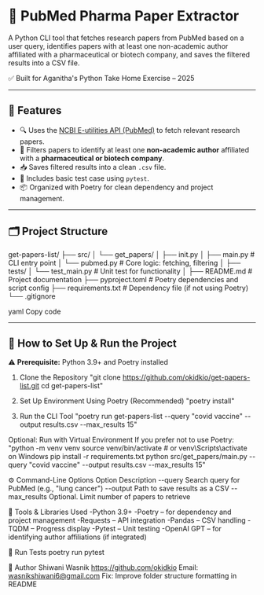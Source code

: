 # 🧬 PubMed Pharma Paper Extractor

A Python CLI tool that fetches research papers from PubMed based on a user query, identifies papers with at least one non-academic author affiliated with a pharmaceutical or biotech company, and saves the filtered results into a CSV file.

✅ Built for Aganitha's Python Take Home Exercise – 2025

---

## 📌 Features

- 🔍 Uses the [NCBI E-utilities API (PubMed)](https://www.ncbi.nlm.nih.gov/books/NBK25501/) to fetch relevant research papers.
- 🧪 Filters papers to identify at least one **non-academic author** affiliated with a **pharmaceutical or biotech company**.
- 📥 Saves filtered results into a clean `.csv` file.
- 🧪 Includes basic test case using `pytest`.
- 📦 Organized with Poetry for clean dependency and project management.

---

## 🗂️ Project Structure

get-papers-list/
├── src/
│ └── get_papers/
│ ├── init.py
│ ├── main.py # CLI entry point
│ └── pubmed.py # Core logic: fetching, filtering
│
├── tests/
│ └── test_main.py # Unit test for functionality
│
├── README.md # Project documentation
├── pyproject.toml # Poetry dependencies and script config
├── requirements.txt # Dependency file (if not using Poetry)
└── .gitignore

yaml
Copy code

---

## 🚀 How to Set Up & Run the Project

⚠️ **Prerequisite:** Python 3.9+ and Poetry installed

1. Clone the Repository
"git clone https://github.com/okidkio/get-papers-list.git
cd get-papers-list"

2. Set Up Environment Using Poetry (Recommended)
"poetry install"

3. Run the CLI Tool
"poetry run get-papers-list --query "covid vaccine" --output results.csv --max_results 15"

Optional: Run with Virtual Environment
If you prefer not to use Poetry:
"python -m venv venv
source venv/bin/activate  # or venv\Scripts\activate on Windows
pip install -r requirements.txt
python src/get_papers/main.py --query "covid vaccine" --output results.csv --max_results 15"

⚙️ Command-Line Options
Option	                Description
--query	         Search query for PubMed (e.g., "lung cancer")
--output	     Path to save results as a CSV
--max_results	 Optional. Limit number of papers to retrieve

🔧 Tools & Libraries Used
-Python 3.9+
-Poetry – for dependency and project management
-Requests – API integration
-Pandas – CSV handling
-TQDM – Progress display
-Pytest – Unit testing
-OpenAI GPT – for identifying author affiliations (if integrated)

🧪 Run Tests
poetry run pytest

👤 Author
Shiwani Wasnik
https://github.com/okidkio
Email: wasnikshiwani6@gmail.com
Fix: Improve folder structure formatting in README
